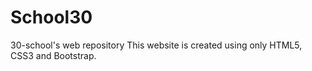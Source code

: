 # School30
30-school's web repository
This website is created using only HTML5, CSS3 and Bootstrap.

